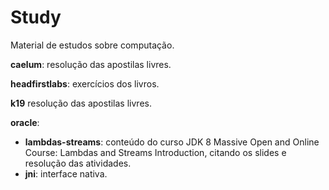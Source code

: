 # Study
Material de estudos sobre computação.

**caelum**: resolução das apostilas livres.


**headfirstlabs**: exercícios dos livros.


**k19** resolução das apostilas livres.


**oracle**:
*   **lambdas-streams**: conteúdo do curso JDK 8 Massive Open and Online Course: Lambdas and Streams Introduction, citando os slides e resolução das atividades.
*   **jni**: interface nativa.

